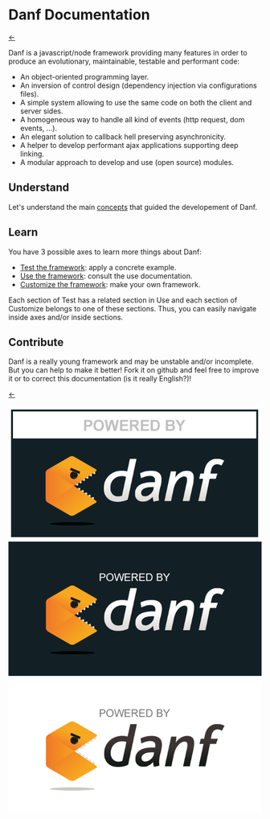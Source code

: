 Danf Documentation
==================

[←](../README.md)

Danf is a javascript/node framework providing many features in order to produce an evolutionary, maintainable, testable and performant code:
* An object-oriented programming layer.
* An inversion of control design (dependency injection via configurations files).
* A simple system allowing to use the same code on both the client and server sides.
* A homogeneous way to handle all kind of events (http request, dom events, ...).
* An elegant solution to callback hell preserving asynchronicity.
* A helper to develop performant ajax applications supporting deep linking.
* A modular approach to develop and use (open source) modules.

Understand
----------

Let's understand the main [concepts](concepts.md) that guided the developement of Danf.

Learn
-----

You have 3 possible axes to learn more things about Danf:

* [Test the framework](test/index.md): apply a concrete example.
* [Use the framework](use/index.md): consult the use documentation.
* [Customize the framework](customize/index.md): make your own framework.

Each section of Test has a related section in Use and each section of Customize belongs to one of these sections. Thus, you can easily navigate inside axes and/or inside sections.

Contribute
----------

Danf is a really young framework and may be unstable and/or incomplete. But you can help to make it better! Fork it on github and feel free to improve it or to correct this documentation (is it really English?)!

[←](../README.md)

![powered-bis](../img/powered-bis.png) ![powered](../img/powered.png) ![powered-white](../img/powered-white.png)